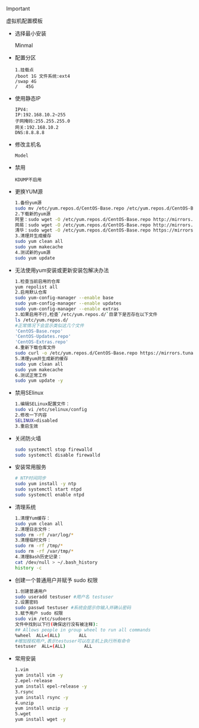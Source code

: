 > [!IMPORTANT]
>
> 虚拟机配置模板

- 选择最小安装

  Minmal

  

- 配置分区

  ```
  1.挂载点
  /boot 1G 文件系统:ext4
  /swap 4G 
  /	  45G
  
  ```

  

- 使用静态IP

  ```
  IPV4:
  IP:192.168.10.2~255
  子网掩码:255.255.255.0
  网关:192.168.10.2
  DNS:8.8.8.8
  ```

  

- 修改主机名

  ```
  Model
  ```

  

- 禁用

  ```
  KDUMP不启用
  ```

  

- 更换YUM源

  ```bash
  1.备份yum源
  sudo mv /etc/yum.repos.d/CentOS-Base.repo /etc/yum.repos.d/CentOS-Base.repo.backup
  2.下载新的yum源
  阿里：sudo wget -O /etc/yum.repos.d/CentOS-Base.repo http://mirrors.aliyun.com/repo/Centos-7.repo
  网易：sudo wget -O /etc/yum.repos.d/CentOS-Base.repo http://mirrors.163.com/.help/CentOS7-Base-163.repo
  清华：sudo wget -O /etc/yum.repos.d/CentOS-Base.repo https://mirrors.tuna.tsinghua.edu.cn/centos/7/os/x86_64/Packages/centos-release-7-9.2009.1.el7.centos.x86_64.rpm
  3.清理并生成缓存
  sudo yum clean all
  sudo yum makecache
  4.测试新的yum源
  sudo yum update
  ```

  

- 无法使用yum安装或更新安装包解决办法

  ```bash
  1.检查当前启用的仓库
  yum repolist all
  2.启用默认仓库
  sudo yum-config-manager --enable base
  sudo yum-config-manager --enable updates
  sudo yum-config-manager --enable extras
  3.如果启用不行,检查`/etc/yum.repos.d/`目录下是否存在以下文件
  ls /etc/yum.repos.d/
  #正常情况下会显示类似这几个文件
  'CentOS-Base.repo'
  'CentOS-Updates.repo'
  'CentOS-Extras.repo'
  4.重新下载仓库文件
  sudo curl -o /etc/yum.repos.d/CentOS-Base.repo https://mirrors.tuna.tsinghua.edu.cn/help/centos/
  5.清理yum并生成新的缓存
  sudo yum clean all
  sudo yum makecache
  6.测试正常工作
  sudo yum update -y
  ```

  

- 禁用SElinux

  ```bash
  1.编辑SELinux配置文件：
  sudo vi /etc/selinux/config
  2.修改一下内容
  SELINUX=disabled
  3.重启生效
  ```

  

- 关闭防火墙

  ```bash
  sudo systemctl stop firewalld
  sudo systemctl disable firewalld
  ```

  

- 安装常用服务

  ```bash
  # NTP时间同步
  sudo yum install -y ntp
  sudo systemctl start ntpd
  sudo systemctl enable ntpd
  ```

  

- 清理系统

  ```bash
  1.清理Yum缓存：
  sudo yum clean all
  2.清理日志文件：
  sudo rm -rf /var/log/*
  3.清理临时文件：
  sudo rm -rf /tmp/*
  sudo rm -rf /var/tmp/*
  4.清理Bash历史记录：
  cat /dev/null > ~/.bash_history
  history -c
  ```

  

- 创建一个普通用户并赋予 sudo 权限

  ```bash
  1.创建普通用户
  sudo useradd testuser #用户名 testuser
  2.设置密码
  sudo passwd testuser #系统会提示你输入并确认密码
  3.赋予用户 sudo 权限
  sudo vim /etc/sudoers
  文件中找到以下行(确保这行没有被注释):
  ## Allows people in group wheel to run all commands
  %wheel  ALL=(ALL)       ALL
  #增加授权用户,表示testuser可以在主机上执行所有命令
  testuser  ALL=(ALL)       ALL
  ```

  
- 常用安装

  ```bash
  1.vim
  yum install vim -y
  2.epel-release
  yum install epel-release -y
  3.rsync
  yum install rsync -y
  4.unzip
  yum install unzip -y
  5.wget
  yum install wget -y
  ```

  
